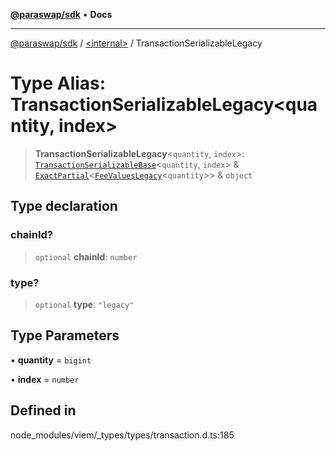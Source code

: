 [**@paraswap/sdk**](../../README.md) • **Docs**

***

[@paraswap/sdk](../../globals.md) / [\<internal\>](../README.md) / TransactionSerializableLegacy

# Type Alias: TransactionSerializableLegacy\<quantity, index\>

> **TransactionSerializableLegacy**\<`quantity`, `index`\>: [`TransactionSerializableBase`](TransactionSerializableBase.md)\<`quantity`, `index`\> & [`ExactPartial`](ExactPartial.md)\<[`FeeValuesLegacy`](FeeValuesLegacy.md)\<`quantity`\>\> & `object`

## Type declaration

### chainId?

> `optional` **chainId**: `number`

### type?

> `optional` **type**: `"legacy"`

## Type Parameters

• **quantity** = `bigint`

• **index** = `number`

## Defined in

node\_modules/viem/\_types/types/transaction.d.ts:185
